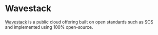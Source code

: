 # Wavestack

[Wavestack][wavestack] is a public cloud offering built on open
standards such as SCS and implemented using 100% open-source.

<!-- References -->

[wavestack]: https://wavestack.cloud/
